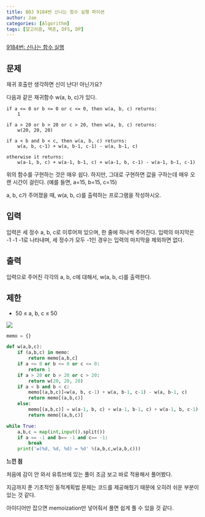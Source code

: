 ```yaml
---
title: BOJ 9184번 신나는 함수 실행 파이썬
author: Jae
categories: [Algorithm]
tags: [알고리즘, 백준, DFS, DP]
---
```


[9184번: 신나는 함수 실행](https://www.acmicpc.net/problem/9184)

## 문제

재귀 호출만 생각하면 신이 난다! 아닌가요?

다음과 같은 재귀함수 w(a, b, c)가 있다.

```
if a <= 0 or b <= 0 or c <= 0, then w(a, b, c) returns:
    1

if a > 20 or b > 20 or c > 20, then w(a, b, c) returns:
    w(20, 20, 20)

if a < b and b < c, then w(a, b, c) returns:
    w(a, b, c-1) + w(a, b-1, c-1) - w(a, b-1, c)

otherwise it returns:
    w(a-1, b, c) + w(a-1, b-1, c) + w(a-1, b, c-1) - w(a-1, b-1, c-1)

```

위의 함수를 구현하는 것은 매우 쉽다. 하지만, 그대로 구현하면 값을 구하는데 매우 오랜 시간이 걸린다. (예를 들면, a=15, b=15, c=15)

a, b, c가 주어졌을 때, w(a, b, c)를 출력하는 프로그램을 작성하시오.

## 입력

입력은 세 정수 a, b, c로 이루어져 있으며, 한 줄에 하나씩 주어진다. 입력의 마지막은 -1 -1 -1로 나타내며, 세 정수가 모두 -1인 경우는 입력의 마지막을 제외하면 없다.

## 출력

입력으로 주어진 각각의 a, b, c에 대해서, w(a, b, c)를 출력한다.

## 제한

- 50 ≤ a, b, c ≤ 50

![](https://images.velog.io/images/a87380/post/b5850e21-fd92-4105-a48c-c8c2c6fd6698/image.png)

```python
memo = {}

def w(a,b,c):
    if (a,b,c) in memo:
        return memo[a,b,c]
    if a <= 0 or b <= 0 or c <= 0:
        return 1
    if a > 20 or b > 20 or c > 20:
        return w(20, 20, 20)
    if a < b and b < c:
        memo[(a,b,c)]=w(a, b, c-1) + w(a, b-1, c-1) - w(a, b-1, c)
        return memo[(a,b,c)]
    else:
        memo[(a,b,c)] = w(a-1, b, c) + w(a-1, b-1, c) + w(a-1, b, c-1) - w(a-1, b-1, c-1)
        return memo[(a,b,c)]

while True:
    a,b,c = map(int,input().split())
    if a == -1 and b== -1 and c== -1:
        break
    print('w(%d, %d, %d) = %d' %(a,b,c,w(a,b,c)))
```

**느낀 점**

처음에 감이 안 와서 유튜브에 있는 풀이 조금 보고 바로 적용해서 풀어봤다.

지금까지 푼 기초적인 동적계획법 문제는 코드를 제공해줬기 때문에 오히려 쉬운 부분이 있는 것 같다.

아이디어만 잡으면 memoization만 넣어줘서 풀면 쉽게 풀 수 있을 것 같다.
